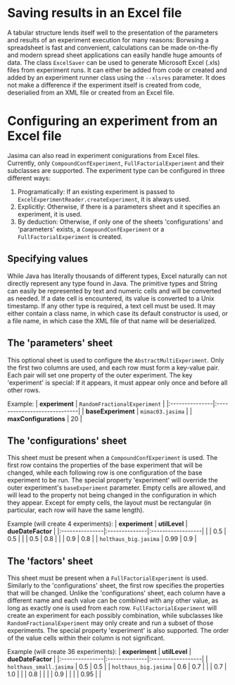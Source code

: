 # Saving results in an Excel file #

A tabular structure lends itself well to the presentation of the parameters and results of an experiment execution for many reasons:
Borwsing a spreadsheet is fast and convenient, calculations can be made on-the-fly and modern spread sheet applications can easily handle huge amounts of data.
The class `ExcelSaver` can be used to generate Microsoft Excel (.xls) files from experiment runs.
It can either be added from code or created and added by an experiment runner class using the `--xlsres` parameter.
It does not make a difference if the experiment itself is created from code, deserialied from an XML file or created from an Excel file.

<a href='Hidden comment: TODO explain sheets and tables'></a>

# Configuring an experiment from an Excel file #

Jasima can also read in experiment conigurations from Excel files.
Currently, only `CompoundConfExperiment`, `FullFactorialExperiment` and their subclasses are supported.
The experiment type can be configured in three different ways:
  1. Programatically:  If an existing experiment is passed to `ExcelExperimentReader.createExperiment`, it is always used.
  1. Explicitly:  Otherwise, if there is a parameters sheet and it specifies an experiment, it is used.
  1. By deduction:  Otherwise, if only one of the sheets 'configurations' and 'parameters' exists, a `CompoundConfExperiment` or a `FullFactorialExperiment` is created.

## Specifying values ##

While Java has literally thousands of different types, Excel naturally can not directly represent any type found in Java.
The primitive types and String can easily be represented by text and numeric cells and will be converted as needed.
If a date cell is encountered, its value is converted to a Unix timestamp.
If any other type is required, a text cell must be used.
It may either contain a class name, in which case its default constructor is used, or a file name, in which case the XML file of that name will be deserialized.

## The 'parameters' sheet ##

This optional sheet is used to configure the `AbstractMultiExperiment`.
Only the first two columns are used, and each row must form a key-value pair.
Each pair will set one property of the outer experiment.
The key 'experiment' is special:
If it appears, it must appear only once and before all other rows.

Example:
| **experiment** | `RandomFractionalExperiment` |
|:---------------|:-----------------------------|
| **baseExperiment** | `mimac03.jasima`             |
| **maxConfigurations** | 20                           |

## The 'configurations' sheet ##

This sheet must be present when a `CompoundConfExperiment` is used.
The first row contains the properties of the base experiment that will be changed, while each following row is one configuration of the base experiment to be run.
The special property 'experiment' will override the outer experiment's `baseExperiment` parameter.
Empty cells are allowed, and will lead to the property not being changed in the configuration in which they appear.
Except for empty cells, the layout must be rectangular (in particular, each row will have the same length).

Example (will create 4 experiments):
| **experiment** | **utilLevel** | **dueDateFactor** |
|:---------------|:--------------|:------------------|
|                | 0.5           | 0.5               |
|                | 0.5           | 0.8               |
|                | 0.9           | 0.8               |
| `holthaus_big.jasima` | 0.99          | 0.9               |

## The 'factors' sheet ##

This sheet must be present when a `FullFactorialExperiment` is used.
Similarly to the 'configurations' sheet, the first row specifies the properties that will be changed.
Unlike the 'configurations' sheet, each column have a different name and each value can be combined with any other value, as long as exactly one is used from each row.
`FullFactorialExperiment` will create an experiment for each possibly combination, while subclasses like `RandomFractionalExperiment` may only create and run a subset of those experiments.
The special property 'experiment' is also supported.
The order of the value cells within their column is not significant.

Example (will create 36 experiments):
| **experiment** | **utilLevel** | **dueDateFactor** |
|:---------------|:--------------|:------------------|
| `holthaus_small.jasima` | 0.5           | 0.5               |
| `holthaus_big.jasima` | 0.6           | 0.7               |
|                | 0.7           | 1.0               |
|                | 0.8           |                   |
|                | 0.9           |                   |
|                | 0.95          |                   |